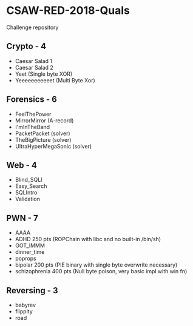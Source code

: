 # CSAW-RED-2018-Quals
Challenge repository

## Crypto - 4
- Caesar Salad 1
- Caesar Salad 2
- Yeet (Single byte XOR)
- Yeeeeeeeeeeet (Multi Byte Xor)

## Forensics - 6
- FeelThePower
- MirrorMirror (A-record)
- I'mInTheBand
- PacketPacket (solver)
- TheBigPicture (solver)
- UltraHyperMegaSonic (solver)

## Web - 4
- Blind_SQLI
- Easy_Search
- SQLIntro
- Validation 

## PWN - 7
- AAAA
- ADHD 250 pts (ROPChain with libc and no built-in /bin/sh)
- GOT_IMMM
- dinner_time
- poprops
- bipolar 200 pts (PIE binary with single byte overwrite necessary) 
- schizophrenia 400 pts (Null byte poison, very basic impl with win fn)

## Reversing - 3
- babyrev
- flippity
- road
